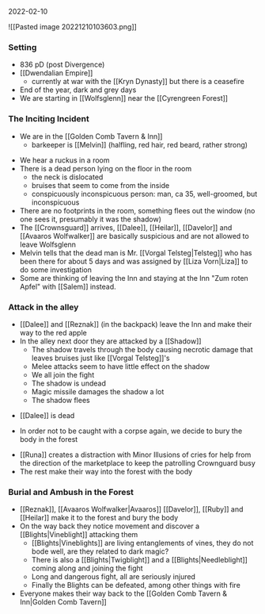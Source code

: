 2022-02-10

![[Pasted image 20221210103603.png]]

### Setting
* 836 pD (post Divergence)
* [[Dwendalian Empire]]
	* currently at war with the [[Kryn Dynasty]] but there is a ceasefire
* End of the year, dark and grey days
* We are starting in [[Wolfsglenn]] near the [[Cyrengreen Forest]]

### The Inciting Incident
* We are in the [[Golden Comb Tavern & Inn]]
	* barkeeper is [[Melvin]] (halfling, red hair, red beard, rather strong)
- We hear a ruckus in a room
- There is a dead person lying on the floor in the room
	- the neck is dislocated
	- bruises that seem to come from the inside
	- conspicuously inconspicuous person: man, ca 35, well-groomed, but inconspicuous
- There are no footprints in the room, something flees out the window (no one sees it, presumably it was the shadow)
- The [[Crownsguard]] arrives, [[Dalee]], [[Heilar]], [[Davelor]] and [[Avaaros Wolfwalker]] are basically suspicious and are not allowed to leave Wolfsglenn 
- Melvin tells that the dead man is Mr. [[Vorgal Telsteg|Telsteg]] who has been there for about 5 days and was assigned by [[Liza Vorn|Liza]] to do some investigation
- Some are thinking of leaving the Inn and staying at the Inn "Zum roten Apfel" with  [[Salem]] instead.

### Attack in the alley
- [[Dalee]] and [[Reznak]] (in the backpack) leave the Inn and make their way to the red apple
- In the alley next door they are attacked by a [[Shadow]]
	- The shadow travels through the body causing necrotic damage that leaves bruises just like [[Vorgal Telsteg]]'s
	- Melee attacks seem to have little effect on the shadow
	- We all join the fight
	- The shadow is undead
	- Magic missile damages the shadow a lot
	- The shadow flees
* [[Dalee]] is dead
- In order not to be caught with a corpse again, we decide to bury the body in the forest
* [[Runa]] creates a distraction with Minor Illusions of cries for help from the direction of the marketplace to keep the patrolling Crownguard busy
* The rest make their way into the forest with the body


### Burial and Ambush in the Forest
- [[Reznak]], [[Avaaros Wolfwalker|Avaaros]] [[Davelor]], [[Ruby]] and [[Heilar]] make it to the forest and bury the body
- On the way back they notice movement and discover a [[Blights|Vineblight]] attacking them
	- [[Blights|Vineblights]] are living entanglements of vines, they do not bode well, are they related to dark magic?
	- There is also a [[Blights|Twigblight]] and a [[Blights|Needleblight]] coming along and joining the fight
	- Long and dangerous fight, all are seriously injured
	- Finally the Blights can be defeated, among other things with fire
- Everyone makes their way back to the [[Golden Comb Tavern & Inn|Golden Comb Tavern]]
